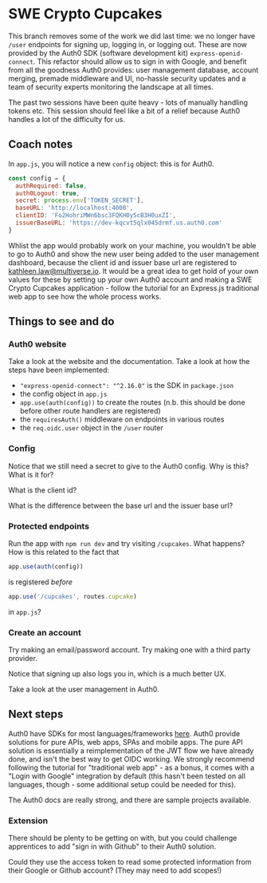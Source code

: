 # SWE Crypto Cupcakes

This branch removes some of the work we did last time: we no longer have `/user`
endpoints for signing up, logging in, or logging out. These are now provided by
the Auth0 SDK (software development kit) `express-openid-connect`. This refactor should allow us to sign in
with Google, and benefit from all the goodness Auth0 provides: user management
database, account merging, premade middleware and UI, no-hassle security updates
and a team of security experts monitoring the landscape at all times.

The past two sessions have been quite heavy - lots of manually handling tokens
etc. This session should feel like a bit of a relief because Auth0 handles a lot
of the difficulty for us.

## Coach notes

In `app.js`, you will notice a new `config` object: this is for Auth0.

```js
const config = {
  authRequired: false,
  auth0Logout: true,
  secret: process.env['TOKEN_SECRET'],
  baseURL: 'http://localhost:4000',
  clientID: 'Fo2HohriMWn6bsc3FQKH0y5cB3H0uxZI',
  issuerBaseURL: 'https://dev-kqcvt5qlx045drmf.us.auth0.com'
}
```

Whlist the app would probably work on your machine, you wouldn't be able to go
to Auth0 and show the new user being added to the user management dashboard,
because the client id and issuer base url are registered to
kathleen.law@multiverse.io. It would be a great idea to get hold of your own
values for these by setting up your own Auth0 account and making a SWE Crypto Cupcakes
application - follow the tutorial for an Express.js traditional web app to see
how the whole process works.

## Things to see and do

### Auth0 website

Take a look at the website and the documentation. Take a look at how the steps
have been implemented:

- `"express-openid-connect": "^2.16.0"` is the SDK in `package.json`
- the config object in `app.js`
- `app.use(auth(config))` to create the routes (n.b. this should be done before
  other route handlers are registered)
- the `requiresAuth()` middleware on endpoints in various routes
- the `req.oidc.user` object in the `/user` router

### Config

Notice that we still need a secret to give to the Auth0 config. Why is this?
What is it for?

What is the client id?

What is the difference between the base url and the issuer base url?

### Protected endpoints

Run the app with `npm run dev` and try visiting `/cupcakes`. What happens? How is
this related to the fact that

```js
app.use(auth(config))
```

is registered _before_

```js
app.use('/cupcakes', routes.cupcake)
```

in `app.js`?

### Create an account

Try making an email/password account. Try making one with a third party
provider.

Notice that signing up also logs you in, which is a much better UX.

Take a look at the user management in Auth0.

## Next steps

Auth0 have SDKs for most languages/frameworks
[here](https://auth0.com/docs/quickstart/webapp#webapp). Auth0 provide solutions
for pure APIs, web apps, SPAs and mobile apps. The pure API solution is
essentially a reimplementation of the JWT flow we have already done, and isn't
the best way to get OIDC working. We strongly recommend following the tutorial
for "traditional web app" - as a bonus, it comes with a "Login with Google"
integration by default (this hasn't been tested on all languages, though - some
additional setup could be needed for this).

The Auth0 docs are really strong, and there are sample projects available.

### Extension

There should be plenty to be getting on with, but you could challenge
apprentices to add "sign in with Github" to their Auth0 solution.

Could they use the access token to read some protected information from their
Google or Github account? (They may need to add scopes!)
